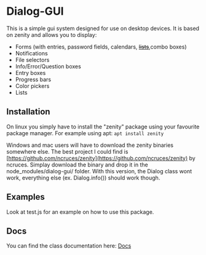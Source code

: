 # Dialog-GUI
This is a simple gui system designed for use on desktop devices.
It is based on zenity and allows you to display:
- Forms (with entries, password fields, calendars, [~~lists~~](https://static.snurf08.de/dialog-gui/Dialog.html#list),combo boxes)
- Notifications
- File selectors
- Info/Error/Question boxes
- Entry boxes
- Progress bars
- Color pickers
- Lists

## Installation
On linux you simply have to install the "zenity" package
using your favourite package manager.
For example using apt:
`apt install zenity`

Windows and mac users will have to download the zenity
binaries somewhere else. The best project I could find
is [https://github.com/ncruces/zenity](https://github.com/ncruces/zenity) by ncruces.
Simplay download the binary and drop it in the 
node_modules/dialog-gui/ folder. With this version,
the Dialog class wont work, everything else (ex. Dialog.info())
should work though.

## Examples
Look at test.js for an example on how to use this package.

## Docs
You can find the class documentation here: [Docs](https://static.snurf08.de/dialog-gui/Dialog.html)